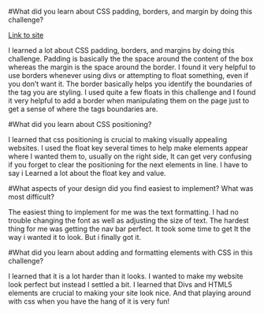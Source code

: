 #What did you learn about CSS padding, borders, and margin by doing this challenge?

[Link to site](https://liam-mackey.github.io/)

I learned a lot about CSS padding, borders, and margins by doing this challenge. Padding is basically the the space around the content of the box whereas the margin is the space around the border. I found it very helpful to use borders whenever using divs or attempting to float something, even if you don’t want it. The border basically helps you identify the boundaries of the tag you are styling. I used quite a few floats in this challenge and I found it very helpful to add a border when manipulating them on the page just to get a sense of where the tags boundaries are.

#What did you learn about CSS positioning?

I learned that css positioning is crucial to making visually appealing websites. I used the float key several times to help make elements appear where I wanted them to, usually on the right side, It can get very confusing if you forget to clear the positioning for the next elements in line. I have to say i Learned a lot about the float key and value.

#What aspects of your design did you find easiest to implement? What was most difficult?

The easiest thing to implement for me was the text formatting. I had no trouble changing the font as well as adjusting the size of text. The hardest thing for me was getting the nav bar perfect. It took some time to get It the way i wanted it to look. But i finally got it.

#What did you learn about adding and formatting elements with CSS in this challenge?

I learned that it is a lot harder than it looks. I wanted to make my website look perfect but instead I settled a bit. I learned that Divs and HTML5 elements are crucial to making your site look nice. And that playing around with css when you have the hang of it is very fun!